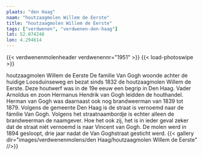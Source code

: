 ```yaml
---
plaats: "den Haag"
naam: "houtzaagmolen Willem de Eerste"
title: "houtzaagmolen Willem de Eerste"
tags: ["verdwenen", "verdwenen-den-haag"]
lat: 52.074248
lon: 4.294614
---
```

{{< verdwenenmolenheader verdwenennr="1951" >}}
{{< load-photoswipe >}}

houtzaagmolen Willem de Eerste
De familie Van Gogh woonde achter de huidige Loosduinseweg en bezat sinds 1832 de houtzaagmolen Willem de Eerste.  Deze houtwerf was in de 19e eeuw een begrip in Den Haag. Vader Arnoldus en zoon Hermanus Hendrik van Gogh leidden de houthandel. Herman van Gogh was daarnaast ook nog brandweerman van 1839 tot 1879.
Volgens de gemeente Den Haag is de straat is vernoemd naar de fámilie Van Gogh. Volgens het straatnaambordje is echter alleen de brandweerman de naamgever. Hoe het ook zij, het is in ieder geval zeker dat de straat niét vernoemd is naar Vincent van Gogh.
De molen werd in 1894 gesloopt, drie jaar nadat de Van Goghstraat gesticht werd.
{{< gallery dir="images/verdwenenmolens/den Haag/houtzaagmolen Willem de Eerste" //>}}